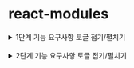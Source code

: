 # react-modules

<details>
<summary>1단계 기능 요구사항 토글 접기/펼치기</summary>
<div markdown="1">

### Modal component

- [x] 모달 props
  - [x] 모달 위치
  - [x] 모달 타이틀
  - [x] 모달 내용
  - [x] 모달 닫는 방식
    - [x] prop 이름 : closeButtonPosition : 'top' | 'bottom'
- [x] 모달 event
  - [x] 열기
  - [x] 닫기 - deem 눌러도 닫혀야된다.
  - [ ] 확인 - optional
- [x] npm으로 배포하기
- [x] 설치 후 import해서 사용하기

### Payment custom hook

- 유효성 검사 결과와 에러 정보를 반환한다.

- [x] useCardNumber
  - [x] 숫자여야한다.
  - [x] 16자리여야한다.
- [x] useCardHolder
  - [x] 영어 대문자+공백만 입력가능하다.
  - [x] 공백 포함 15자까지만 가능하다.
- [x] useExpiryDate
  - [x] 월은 1~12만 입력 가능하다. (월도 두자리로 입력해달라는 description 추가 )
  - [x] 년도 2자리 숫자만 입력 가능하다.
  - [x] 년,월 조합을 봤을 때 오늘보다 과거이면 에러를 낸다.
- [x] useCVC
  - [x] 3자리 숫자만 입력 가능하다.
- [x] useCardType
  - [x] 선택한 값이 있는지 검증한다.
- [x] usePassword
  - [x] 2자리 숫자만 입력 가능하다.
- [x] npm으로 배포하기
- [x] 설치 후 import해서 사용하기

  ### Storybook

  - [x] 모달 위치에 대한 테스트 시나리오
  - [x] 모달 내용에 대한 테스트 시나리오
  - [x] 모달 이벤트 핸들러에 대한 테스트 시나리오

  ### RTL

  - [x] 페이먼트 유효성 검사 커스텀 훅의 동작을 검증
  - [x] 다양한 입력 값에 대한 커스텀 훅의 결과 - [x] 유효성 통과하는 경우 - [x] 유효성 통과하지 않는 경우
  </div>
  </details>

<br/>

<details>
<summary>2단계 기능 요구사항 토글 접기/펼치기</summary>
<div markdown="2">

### Modal component

- [ ] 다양한 모달 종류 대응
  - [ ] 확인(Alert) 모달 구현
  - [ ] 확인/취소(Confirm) 모달 구현
  - [ ] 입력(Prompt) 모달 구현
- [ ] 모달 크기 옵션 추가
  - [ ] small, medium, large 크기 옵션 prop 전달받아 모달 크기 조절

### Storybook

- [ ] 확인(Alert) 모달 스토리 작성
- [ ] 확인/취소(Confirm) 모달 스토리 작성
- [ ] 입력(Prompt) 모달 스토리 작성
- [ ] 모달 크기 옵션별 스토리 작성

### Payment custom hook

- [x] 4개의 인풋창에서 1개의 인풋창으로 변경
- [x] 카드번호 유효성 검사 수정 : 14~16자리의 숫자인지 검사
- [x] 입력한 카드번호 자릿수에 따라 카드 브랜드 식별 로직 추가
  - 14자리:
    - [x] 36으로 시작하면 Diners
  - 15자리:
    - [x] 34, 37로 시작하면 AMEX
  - 16자리:
    - [x] 4로 시작하면 VISA
    - [x] 51~55로 시작하면 MASTER
    - [x] 622126~622925, 624~626, 6282~6288로 시작하면 UnionPay
- [ ] 카드 번호 포맷팅 기능 추가
  - [ ] 14자리: [4, 6, 4]
  - [ ] 15자리: [4, 6, 5]
  - [ ] 16자리: [4, 4, 4, 4]

### RTL

- [x] 카드사 식별 테스트
  - [x] Diners 카드 식별
  - [x] AMEX 카드 식별
  - [x] UnionPay 카드 식별
  - [x] VISA 카드 식별
  - [x] MASTER 카드 식별
- [ ] 카드 번호 포맷팅 기능 테스트
  - [ ] 각 카드사별 포맷팅 규칙 적용 테스트

### Integrated

- [ ] 구현한 모달과 커스텀 훅 모듈을 이전 프로젝트와 연동하여 직접 사용

</div>
</details>
